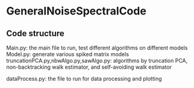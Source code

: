 # GeneralNoiseSpectralCode

## Code structure

  Main.py: the main file to run, test different algorithms on different models
  Model.py: generate various spiked matrix models
  truncationPCA.py,nbwAlgo.py,sawAlgo.py: algorithms by truncation PCA, non-backtracking walk estimator, and self-avoiding walk estimator

  dataProcess.py: the file to run for data processing and plotting
